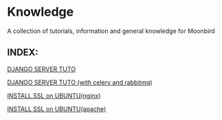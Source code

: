 # Knowledge
A collection of tutorials, information and general knowledge for Moonbird

## INDEX:

<a href="django-ubuntu">DJANGO SERVER TUTO</a>

<a href="django-ubuntu-celery">DJANGO SERVER TUTO (with celery and rabbitmq)</a>

<a href="ssl-ubuntu-nginx">INSTALL SSL on UBUNTU(nginx)</a>

<a href="ssl-ubuntu-apache">INSTALL SSL on UBUNTU(apache)</a>